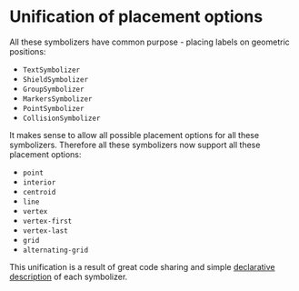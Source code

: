 # Unification of placement options

All these symbolizers have common purpose - placing labels on geometric positions:

* `TextSymbolizer`
* `ShieldSymbolizer`
* `GroupSymbolizer`
* `MarkersSymbolizer`
* `PointSymbolizer`
* `CollisionSymbolizer`

It makes sense to allow all possible placement options for all these symbolizers. Therefore all these symbolizers now support all these placement options:

* `point`
* `interior`
* `centroid`
* `line`
* `vertex`
* `vertex-first`
* `vertex-last`
* `grid`
* `alternating-grid`

This unification is a result of great code sharing and simple [declarative description](https://github.com/mapycz/mapnik/blob/63ed040a3c1817db8b5a3f1333dccc9fb5d42f8b/include/mapnik/text/symbolizer_helpers.hpp#L57-L106) of each symbolizer.

